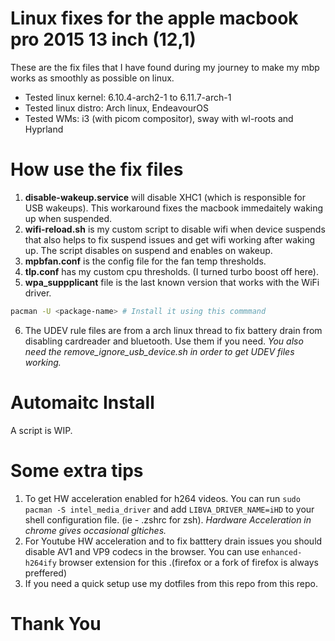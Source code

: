 # Linux fixes for the apple macbook pro 2015 13 inch (12,1)

These are the fix files that I have found during my journey to make my mbp works as smoothly as possible on linux.

- Tested linux kernel: 6.10.4-arch2-1 to 6.11.7-arch-1
- Tested linux distro: Arch linux, EndeavourOS
- Tested WMs: i3 (with picom compositor), sway with wl-roots and Hyprland

# How use the fix files

1. **disable-wakeup.service** will disable XHC1 (which is responsible for USB wakeups). This workaround fixes the macbook immedaitely waking up when suspended.
2. **wifi-reload.sh** is my custom script to disable wifi when device suspends that also helps to fix suspend issues and get wifi working after waking up. The script disables on suspend and enables on wakeup.
3. **mpbfan.conf** is the config file for the fan temp thresholds.
4. **tlp.conf** has my custom cpu thresholds. (I turned turbo boost off here).
5. **wpa_suppplicant** file is the last known version that works with the WiFi driver.

```bash
pacman -U <package-name> # Install it using this commmand
```

6. The UDEV rule files are from a arch linux thread to fix battery drain from disabling cardreader and bluetooth. Use them if you need.
*You also need the remove_ignore_usb_device.sh in order to get UDEV files working.*

# Automaitc Install

A script is WIP.

# Some extra tips

1. To get HW acceleration enabled for h264 videos. You can run `sudo pacman -S intel_media_driver` and add `LIBVA_DRIVER_NAME=iHD` to your shell configuration file. (ie - .zshrc for zsh).
*Hardware Acceleration in chrome gives occasional gltiches.*
2. For Youtube HW acceleration and to fix batttery drain issues you should disable AV1 and VP9 codecs in the browser. You can use `enhanced-h264ify` browser extension for this .(firefox or a fork of firefox is always preffered)
3. If you need a quick setup use my dotfiles from this repo from this repo.

# Thank You
